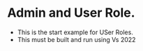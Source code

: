 # Admin and User Role. 
- This is the start example for USer Roles.
- This must be built and run using Vs 2022